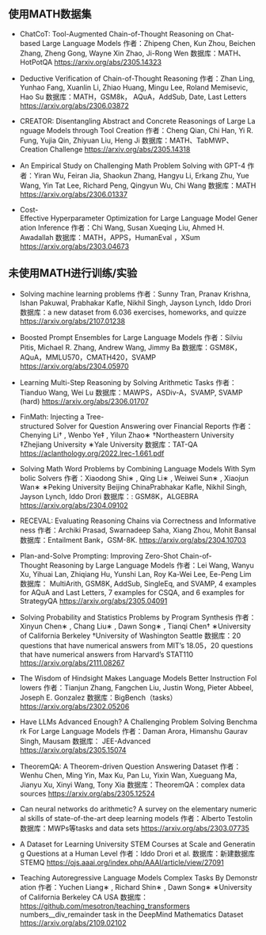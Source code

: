 ## 使用MATH数据集
+ ChatCoT: Tool-Augmented Chain-of-Thought Reasoning on Chat-based Large Language Models
  作者：Zhipeng Chen, Kun Zhou, Beichen Zhang, Zheng Gong, Wayne Xin Zhao, Ji-Rong Wen
  数据库：MATH、HotPotQA
  https://arxiv.org/abs/2305.14323

+ Deductive Verification of Chain-of-Thought Reasoning
  作者：Zhan Ling, Yunhao Fang, Xuanlin Li, Zhiao Huang, Mingu Lee, Roland Memisevic, Hao Su
  数据库：MATH，GSM8k， AQuA，AddSub, Date, Last Letters
  https://arxiv.org/abs/2306.03872

+ CREATOR: Disentangling Abstract and Concrete Reasonings of Large Language Models through Tool Creation
  作者：Cheng Qian, Chi Han, Yi R. Fung, Yujia Qin, Zhiyuan Liu, Heng Ji
  数据库：MATH、TabMWP、Creation Challenge
  https://arxiv.org/abs/2305.14318


+ An Empirical Study on Challenging Math Problem Solving with GPT-4
  作者：Yiran Wu, Feiran Jia, Shaokun Zhang, Hangyu Li, Erkang Zhu, Yue Wang, Yin Tat Lee, Richard Peng, Qingyun Wu, Chi Wang
  数据库：MATH
  https://arxiv.org/abs/2306.01337



+ Cost-Effective Hyperparameter Optimization for Large Language Model Generation Inference
  作者：Chi Wang, Susan Xueqing Liu, Ahmed H. Awadallah
  数据库：MATH，APPS，HumanEval ，XSum
  https://arxiv.org/abs/2303.04673
  





## 未使用MATH进行训练/实验
+ Solving machine learning problems
  作者：Sunny Tran, Pranav Krishna, Ishan Pakuwal, Prabhakar Kafle, Nikhil Singh, Jayson Lynch, Iddo Drori
  数据库：a new dataset from 6.036 exercises, homeworks, and quizze
  https://arxiv.org/abs/2107.01238

+ Boosted Prompt Ensembles for Large Language Models
  作者：Silviu Pitis, Michael R. Zhang, Andrew Wang, Jimmy Ba
  数据库：GSM8K，AQuA，MMLU570，CMATH420，SVAMP
  https://arxiv.org/abs/2304.05970

+ Learning Multi-Step Reasoning by Solving Arithmetic Tasks
  作者：Tianduo Wang, Wei Lu
  数据库：MAWPS，ASDiv-A，SVAMP, SVAMP (hard) 
  https://arxiv.org/abs/2306.01707

+ FinMath: Injecting a Tree-structured Solver for Question Answering over Financial Reports
  作者：Chenying Li† , Wenbo Ye‡ , Yilun Zhao∗ †Northeastern University ‡Zhejiang University ∗Yale University 
  数据库：TAT-QA
  https://aclanthology.org/2022.lrec-1.661.pdf

+ Solving Math Word Problems by Combining Language Models With Symbolic Solvers
  作者：Xiaodong Shi∗ , Qing Li∗ , Weiwei Sun∗ , Xiaojun Wan∗ ∗Peking University Beijing ChinaPrabhakar Kafle, Nikhil Singh, Jayson Lynch, Iddo Drori
  数据库：: GSM8K，ALGEBRA
  https://arxiv.org/abs/2304.09102

+ RECEVAL: Evaluating Reasoning Chains via Correctness and Informativeness
  作者：Archiki Prasad, Swarnadeep Saha, Xiang Zhou, Mohit Bansal 
  数据库：Entailment Bank，GSM-8K.
  https://arxiv.org/abs/2304.10703

+ Plan-and-Solve Prompting: Improving Zero-Shot Chain-of-Thought Reasoning by Large Language Models
  作者：Lei Wang, Wanyu Xu, Yihuai Lan, Zhiqiang Hu, Yunshi Lan, Roy Ka-Wei Lee, Ee-Peng Lim
  数据库： MultiArith, GSM8K, AddSub, SingleEq, and SVAMP, 4 examples for AQuA and Last Letters, 7 examples for CSQA, and 6 examples for StrategyQA 
  https://arxiv.org/abs/2305.04091

+ Solving Probability and Statistics Problems by Program Synthesis
  作者：Xinyun Chen∗ , Chang Liu∗ , Dawn Song∗ , Tianqi Chen† ∗University of California Berkeley †University of Washington Seattle
  数据库：20 questions that have numerical answers from MIT’s 18.05，20 questions that have numerical answers from Harvard’s STAT110
  https://arxiv.org/abs/2111.08267

+ The Wisdom of Hindsight Makes Language Models Better Instruction Followers
  作者：Tianjun Zhang, Fangchen Liu, Justin Wong, Pieter Abbeel, Joseph E. Gonzalez
  数据库：BigBench（tasks）
  https://arxiv.org/abs/2302.05206

+ Have LLMs Advanced Enough? A Challenging Problem Solving Benchmark For Large Language Models
  作者：Daman Arora, Himanshu Gaurav Singh, Mausam
  数据库： JEE-Advanced
  https://arxiv.org/abs/2305.15074

+ TheoremQA: A Theorem-driven Question Answering Dataset
  作者：Wenhu Chen, Ming Yin, Max Ku, Pan Lu, Yixin Wan, Xueguang Ma, Jianyu Xu, Xinyi Wang, Tony Xia
  数据库：TheoremQA：complex data sources
  https://arxiv.org/abs/2305.12524

+ Can neural networks do arithmetic? A survey on the elementary numerical skills of state-of-the-art deep learning models
  作者：Alberto Testolin
  数据库：MWPs等tasks and data sets
  https://arxiv.org/abs/2303.07735

+ A Dataset for Learning University STEM Courses at Scale and Generating Questions at a Human Level
  作者：Iddo Drori et al.
  数据库：新建数据库STEMQ
  https://ojs.aaai.org/index.php/AAAI/article/view/27091

+ Teaching Autoregressive Language Models Complex Tasks By Demonstration
  作者：Yuchen Liang∗ , Richard Shin∗ , Dawn Song∗ ∗University of California Berkeley CA USA
  数据库：https://github.com/mesotron/teaching_transformers  numbers__div_remainder task in the DeepMind Mathematics Dataset
  https://arxiv.org/abs/2109.02102